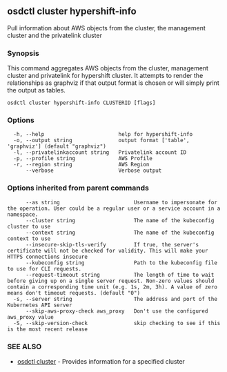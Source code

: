 ## osdctl cluster hypershift-info

Pull information about AWS objects from the cluster, the management cluster and the privatelink cluster

### Synopsis

This command aggregates AWS objects from the cluster, management cluster and privatelink for hypershift cluster.
It attempts to render the relationships as graphviz if that output format is chosen or will simply print the output as tables.

```
osdctl cluster hypershift-info CLUSTERID [flags]
```

### Options

```
  -h, --help                        help for hypershift-info
  -o, --output string               output format ['table', 'graphviz'] (default "graphviz")
  -l, --privatelinkaccount string   Privatelink account ID
  -p, --profile string              AWS Profile
  -r, --region string               AWS Region
      --verbose                     Verbose output
```

### Options inherited from parent commands

```
      --as string                        Username to impersonate for the operation. User could be a regular user or a service account in a namespace.
      --cluster string                   The name of the kubeconfig cluster to use
      --context string                   The name of the kubeconfig context to use
      --insecure-skip-tls-verify         If true, the server's certificate will not be checked for validity. This will make your HTTPS connections insecure
      --kubeconfig string                Path to the kubeconfig file to use for CLI requests.
      --request-timeout string           The length of time to wait before giving up on a single server request. Non-zero values should contain a corresponding time unit (e.g. 1s, 2m, 3h). A value of zero means don't timeout requests. (default "0")
  -s, --server string                    The address and port of the Kubernetes API server
      --skip-aws-proxy-check aws_proxy   Don't use the configured aws_proxy value
  -S, --skip-version-check               skip checking to see if this is the most recent release
```

### SEE ALSO

* [osdctl cluster](osdctl_cluster.md)	 - Provides information for a specified cluster


